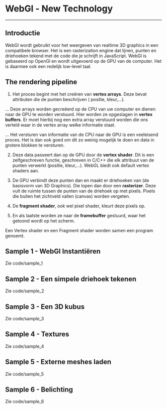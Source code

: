 # WebGl - New Technology #
---

## Introductie ##

WebGl wordt gebruikt voor het weergeven van realtime 3D graphics in een compatibele browser. Het is een rasterization engine dat lijnen, punten en driehoeken tekend met de code die je schrijft in JavaScript. WebGl is gebaseerd op OpenGl en wordt uitgevoerd op de GPU van de computer. Het is daarmee ook een redelijk low-level taal.

## The rendering pipeline ##

1.  Het proces begint met het creëren van **vertex arrays**. Deze bevat attributen die de punten beschrijven ( positie, kleur,…).

... Deze arrays worden gecreëerd op de CPU van uw computer en dienen naar de GPU te worden verstuurd. Hier worden ze opgeslagen in **vertex buffers**. Er moet hierbij nog een extra array verstuurd worden die ons verteld waar in de vertex array welke informatie staat.

... Het versturen van informatie van de CPU naar de GPU is een veeleisend proces. Het is dan ook goed om dit zo weinig mogelijk te doen en data in grotere blokken te versturen.

2.  Deze data passeert dan op de GPU door de **vertex shader**. Dit is een zelfgeschreven functie, geschreven in C/C++ die elk attribuut van de punten verwerkt (positie, kleur,...). WebGL biedt ook default vertex shaders aan.

3.  De GPU verbindt deze punten dan en maakt er driehoeken van (de basisvorm van 3D Graphics). Die lopen dan door een **rasterizer**. Deze vult de ruimte tussen de punten van de driehoek op met pixels. Pixels die buiten het zichtveld vallen (canvas) worden vergeten.

4.  De **fragment shader**, ook wel pixel shader, kleurt deze pixels op.

5.  En als laatste worden ze naar de **framebuffer** gestuurd, waar het getoond wordt op het scherm.

Een Vertex shader en een Fragment shader worden samen een program genoemt.

## Sample 1 - WebGl Instantiëren ##
Zie code/sample_1

## Sample 2 - Een simpele driehoek tekenen ##
Zie code/sample_2

## Sample 3 - Een 3D kubus ##
Zie code/sample_3

## Sample 4 - Textures ##
Zie code/sample_4

## Sample 5 - Externe meshes laden ##
Zie code/sample_5

## Sample 6 - Belichting ##
Zie code/sample_6

